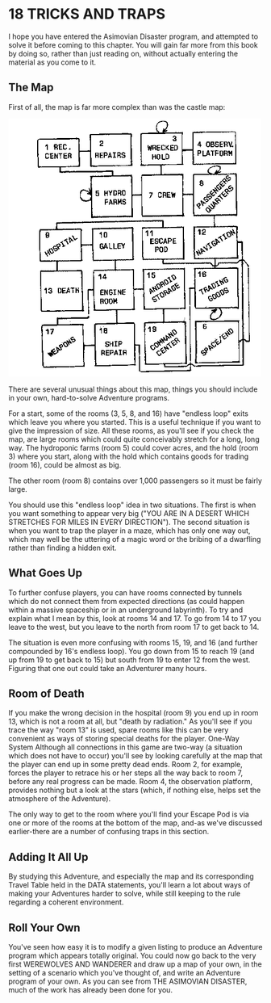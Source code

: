 18 TRICKS AND TRAPS
=====
I hope you have entered the Asimovian Disaster program, and attempted to solve it before coming to this chapter. You will gain far more from this book by doing so, rather than just reading on, without actually entering the material as you come to it.

The Map
-----
First of all, the map is far more complex than was the castle map:

![map](picture18-1.gif)

There are several unusual things about this map, things you should include in your own, hard-to-solve Adventure programs.

For a start, some of the rooms (3, 5, 8, and 16) have "endless loop" exits which leave you where you started. This is a useful technique if you want to give the impression of size. All these rooms, as you'll see if you check the map, are large rooms which could quite conceivably stretch for a long, long way. The hydroponic farms (room 5) could cover acres, and the hold (room 3) where you start, along with the hold which contains goods for trading (room 16), could be almost as big.

The other room (room 8) contains over 1,000 passengers so it must be fairly large.

You should use this "endless loop" idea in two situations. The first is when you want something to appear very big ("YOU ARE IN A DESERT WHICH STRETCHES FOR MILES IN EVERY DIRECTION"). The second situation is when you want to trap the player in a maze, which has only one way out, which may well be the uttering of a magic word or the bribing of a dwarfling rather than finding a hidden exit.

What Goes Up
----
To further confuse players, you can have rooms connected by tunnels which do not connect them from expected directions (as could happen within a massive spaceship or in an underground labyrinth). To try and explain what I mean by this, look at rooms 14 and 17. To go from 14 to 17 you leave to the west, but you leave to the north from room 17 to get back to 14.

The situation is even more confusing with rooms 15, 19, and 16 (and further compounded by 16's endless loop). You go down from 15 to reach 19 (and up from 19 to get back to 15) but south from 19 to enter 12 from the west. Figuring that one out could take an Adventurer many hours.

Room of Death
----
If you make the wrong decision in the hospital (room 9) you end up in room 13, which is not a room at all, but "death by radiation." As you'll see if you trace the way "room 13" is used, spare rooms like this can be very convenient as ways of storing special deaths for the player.
One-Way System
Although all connections in this game are two-way (a situation which does not have to occur) you'll see by looking carefully at the map that the player can end up in some pretty dead ends. Room 2, for example, forces the player to retrace his or her steps all the way back to room 7, before any real progress can be made. Room 4, the observation platform, provides nothing but a look at the stars (which, if nothing else, helps set the atmosphere of the Adventure).

The only way to get to the room where you'll find your Escape Pod is via one or more of the rooms at the bottom of the map, and-as we've discussed earlier-there are a number of confusing traps in this section.

Adding It All Up
----
By studying this Adventure, and especially the map and its corresponding Travel Table held in the DATA statements, you'll learn a lot about ways of making your Adventures harder to solve, while still keeping to the rule regarding a coherent environment.

Roll Your Own
-----
You've seen how easy it is to modify a given listing to produce an Adventure program which appears totally original. You could now go back to the very first WEREWOLVES AND WANDERER and draw up a map of your own, in the setting of a scenario which you've thought of, and write an Adventure program of your own. As you can see from THE ASIMOVIAN DISASTER, much of the work has already been done for you.
